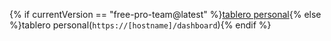 {% if currentVersion == "free-pro-team@latest" %}[tablero personal](https://github.com/dashboard){% else %}tablero personal(`https://[hostname]/dashboard`){% endif %}
